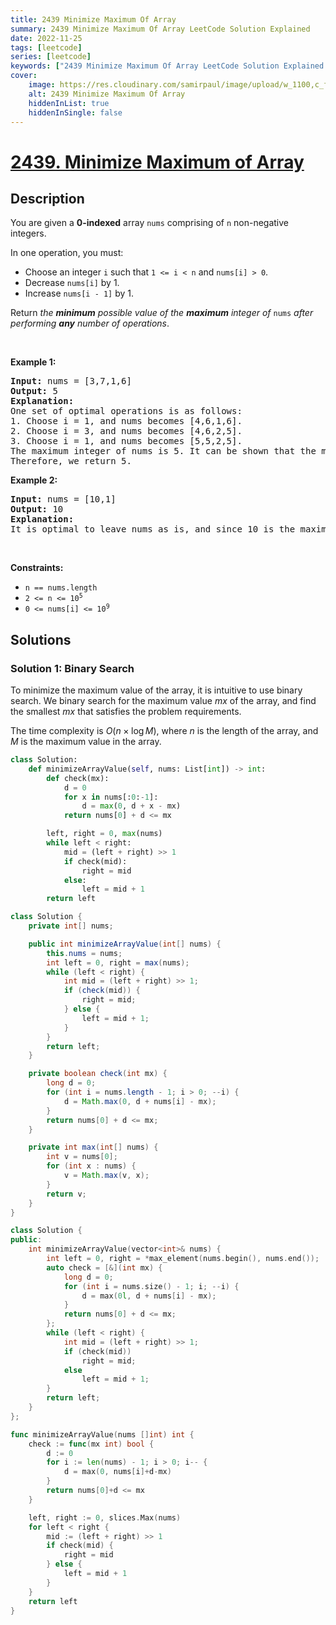 ```yaml
---
title: 2439 Minimize Maximum Of Array
summary: 2439 Minimize Maximum Of Array LeetCode Solution Explained
date: 2022-11-25
tags: [leetcode]
series: [leetcode]
keywords: ["2439 Minimize Maximum Of Array LeetCode Solution Explained in all languages", "2439 Minimize Maximum Of Array", "LeetCode", "leetcode solution in Python3 C++ Java Go PHP Ruby Swift TypeScript Rust C# JavaScript C", "GeeksforGeeks", "InterviewBit", "Coding Ninjas", "HackerRank", "HackerEarth", "CodeChef", "TopCoder", "AlgoExpert", "freeCodeCamp", "Codeforces", "GitHub", "AtCoder", "Samir Paul"]
cover:
    image: https://res.cloudinary.com/samirpaul/image/upload/w_1100,c_fit,co_rgb:FFFFFF,l_text:Arial_75_bold:2439 Minimize Maximum Of Array - Solution Explained/problem-solving.webp
    alt: 2439 Minimize Maximum Of Array
    hiddenInList: true
    hiddenInSingle: false
---
```



# [2439. Minimize Maximum of Array](https://leetcode.com/problems/minimize-maximum-of-array)


## Description

<p>You are given a <strong>0-indexed</strong> array <code>nums</code> comprising of <code>n</code> non-negative integers.</p>

<p>In one operation, you must:</p>

<ul>
	<li>Choose an integer <code>i</code> such that <code>1 &lt;= i &lt; n</code> and <code>nums[i] &gt; 0</code>.</li>
	<li>Decrease <code>nums[i]</code> by 1.</li>
	<li>Increase <code>nums[i - 1]</code> by 1.</li>
</ul>

<p>Return<em> the <strong>minimum</strong> possible value of the <strong>maximum</strong> integer of </em><code>nums</code><em> after performing <strong>any</strong> number of operations</em>.</p>

<p>&nbsp;</p>
<p><strong class="example">Example 1:</strong></p>

<pre>
<strong>Input:</strong> nums = [3,7,1,6]
<strong>Output:</strong> 5
<strong>Explanation:</strong>
One set of optimal operations is as follows:
1. Choose i = 1, and nums becomes [4,6,1,6].
2. Choose i = 3, and nums becomes [4,6,2,5].
3. Choose i = 1, and nums becomes [5,5,2,5].
The maximum integer of nums is 5. It can be shown that the maximum number cannot be less than 5.
Therefore, we return 5.
</pre>

<p><strong class="example">Example 2:</strong></p>

<pre>
<strong>Input:</strong> nums = [10,1]
<strong>Output:</strong> 10
<strong>Explanation:</strong>
It is optimal to leave nums as is, and since 10 is the maximum value, we return 10.
</pre>

<p>&nbsp;</p>
<p><strong>Constraints:</strong></p>

<ul>
	<li><code>n == nums.length</code></li>
	<li><code>2 &lt;= n &lt;= 10<sup>5</sup></code></li>
	<li><code>0 &lt;= nums[i] &lt;= 10<sup>9</sup></code></li>
</ul>

## Solutions

### Solution 1: Binary Search

To minimize the maximum value of the array, it is intuitive to use binary search. We binary search for the maximum value $mx$ of the array, and find the smallest $mx$ that satisfies the problem requirements.

The time complexity is $O(n \times \log M)$, where $n$ is the length of the array, and $M$ is the maximum value in the array.

<!-- tabs:start -->

```python
class Solution:
    def minimizeArrayValue(self, nums: List[int]) -> int:
        def check(mx):
            d = 0
            for x in nums[:0:-1]:
                d = max(0, d + x - mx)
            return nums[0] + d <= mx

        left, right = 0, max(nums)
        while left < right:
            mid = (left + right) >> 1
            if check(mid):
                right = mid
            else:
                left = mid + 1
        return left
```

```java
class Solution {
    private int[] nums;

    public int minimizeArrayValue(int[] nums) {
        this.nums = nums;
        int left = 0, right = max(nums);
        while (left < right) {
            int mid = (left + right) >> 1;
            if (check(mid)) {
                right = mid;
            } else {
                left = mid + 1;
            }
        }
        return left;
    }

    private boolean check(int mx) {
        long d = 0;
        for (int i = nums.length - 1; i > 0; --i) {
            d = Math.max(0, d + nums[i] - mx);
        }
        return nums[0] + d <= mx;
    }

    private int max(int[] nums) {
        int v = nums[0];
        for (int x : nums) {
            v = Math.max(v, x);
        }
        return v;
    }
}
```

```cpp
class Solution {
public:
    int minimizeArrayValue(vector<int>& nums) {
        int left = 0, right = *max_element(nums.begin(), nums.end());
        auto check = [&](int mx) {
            long d = 0;
            for (int i = nums.size() - 1; i; --i) {
                d = max(0l, d + nums[i] - mx);
            }
            return nums[0] + d <= mx;
        };
        while (left < right) {
            int mid = (left + right) >> 1;
            if (check(mid))
                right = mid;
            else
                left = mid + 1;
        }
        return left;
    }
};
```

```go
func minimizeArrayValue(nums []int) int {
	check := func(mx int) bool {
		d := 0
		for i := len(nums) - 1; i > 0; i-- {
			d = max(0, nums[i]+d-mx)
		}
		return nums[0]+d <= mx
	}

	left, right := 0, slices.Max(nums)
	for left < right {
		mid := (left + right) >> 1
		if check(mid) {
			right = mid
		} else {
			left = mid + 1
		}
	}
	return left
}
```

<!-- tabs:end -->

<!-- end -->
